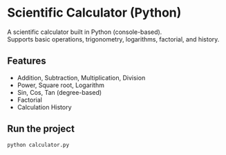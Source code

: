# Scientific Calculator (Python)

A scientific calculator built in Python (console-based).  
Supports basic operations, trigonometry, logarithms, factorial, and history.

## Features
- Addition, Subtraction, Multiplication, Division
- Power, Square root, Logarithm
- Sin, Cos, Tan (degree-based)
- Factorial
- Calculation History

## Run the project
```bash
python calculator.py


